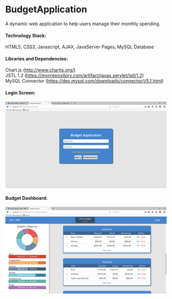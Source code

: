 # BudgetApplication
A dynamic web application to help users manage their monthly spending.

#### Technology Stack:
HTML5, CSS3, Javascript, AJAX, JavaServer Pages, MySQL Database

#### Libraries and Dependencies:
Chart.js (http://www.chartjs.org/) <br/>
JSTL 1.2 (https://mvnrepository.com/artifact/javax.servlet/jstl/1.2) <br/>
MySQL Connector (https://dev.mysql.com/downloads/connector/j/5.1.html) <br/>

#### Login Screen:
![alt text](https://github.com/mcarbaugh/BudgetApplication/blob/master/screenshots/login_screen_2017_05_01.png?raw=true)

#### Budget Dashboard:
![alt text](https://github.com/mcarbaugh/BudgetApplication/blob/master/screenshots/budget_summary_2017_05_01.png?raw=true)
